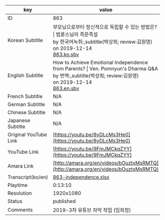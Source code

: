 |  key  |  value  |
|-------|---------|
| ID            | 863 |
| Korean Subtitle | 부모님으로부터 정신적으로 독립할 수 있는 방법은? \| 법륜스님의 즉문즉설<br>by 한국어녹취:,subtitle(박상희; review:김원영)<br>on 2019-12-14<br>[863.ko.sbv](https://github.com/jungtosociety/dharma-qna/raw/master/sub/863/863.ko.sbv)<br>|
| English Subtitle | How to Achieve Emotional Independence from Parents? \| Ven. Pomnyun's Dharma Q&A<br>by 번역:,subtitle(박상희; review:김원영)<br>on 2019-12-14<br>[863.en.sbv](https://github.com/jungtosociety/dharma-qna/raw/master/sub/863/863.en.sbv)<br>|
| French Subtitle | N/A |
| German Subtitle | N/A |
| Chinese Subtitle | N/A |
| Japanese Subtitle | N/A |
| Original YouTube Link  | [https://youtu.be/8yDLcMs3He0](https://youtu.be/8yDLcMs3He0) |
| YouTube Link  | [https://youtu.be/9FmJMCkqZYY](https://youtu.be/9FmJMCkqZYY) |
| Amara Link    | [http://amara.org/en/videos/bOuztxMsRMTQ](http://amara.org/en/videos/bOuztxMsRMTQ) |
| Transcript(ko/en) | [863-independence.xlsx](https://github.com/jungtosociety/dharma-qna/raw/master/sub/863/863-independence.xlsx) |
| Playtime | 0:13:10 |
| Resolution | 1920x1080|
| Status | published |
| Comments | 2019-3차 유튜브 자막 작업 (임희정) |
